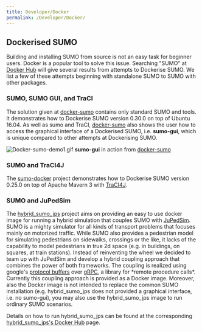 ```yaml
---
title: Developer/Docker
permalink: /Developer/Docker/
---
```


## Dockerised SUMO

Building and installing SUMO from source is not an easy task for
beginner users. Docker is a popular tool to solve this issue. Searching
"SUMO" at [Docker Hub](https://hub.docker.com) will give several results
from attempts to Dockerise SUMO. We list a few of these attempts
beginning with standalone SUMO to SUMO with other packages.

### SUMO, SUMO GUI, and TraCI

The solution given at
[docker-sumo](https://github.com/bogaotory/docker-sumo) contains only
standard SUMO and tools. It demonstrates how to Dockerise SUMO version
0.30.0 on top of Ubuntu 16.04. As well as sumo and TraCI,
[docker-sumo](https://github.com/bogaotory/docker-sumo) also shows the
user how to access the graphical interface of a Dockerised SUMO, i.e.
**sumo-gui**, which is unique compared to other attempts at Dockerising
SUMO.

![Docker-sumo-demo1.gif](../images/Docker-sumo-demo1.gif "Docker-sumo-demo1.gif")
**sumo-gui** in action from [docker-sumo](https://github.com/bogaotory/docker-sumo)

### SUMO and TraCI4J

The [sumo-docker](https://hub.docker.com/r/similitude/sumo-docker/)
project demonstrates how to Dockerise SUMO version 0.25.0 on top of
Apache Mavern 3 with [TraCI4J](https://github.com/egueli/TraCI4J).

### SUMO and JuPedSim

The
[hybrid_sumo_jps](https://hub.docker.com/r/grgrlmml/hybrid_sumo_jps/)
project aims on providing an easy to use docker image for running a
hybrid simulation that couples SUMO with
[JuPedSim](http://www.jupedsim.org). SUMO is a mighty simulator for all
kinds of transport problems that focuses mainly on motorized traffic.
While SUMO also provides a pedestrian model for simulating pedestrians
on sidewalks, crossings or the like, it lacks of the capability to model
pedestrians in true 2d space (e.g. in buildings, on squares, at train
stations). Instead of reinventing the wheel we decided to team up with
JuPedSim and develop a hybrid coupling approach that combines the power
of both frameworks. The coupling is realized using google's [protocol
buffers](https://github.com/google/protobuf) over
[gRPC](https://github.com/grpc), a library for \*remote procedure
calls\*. Currently this coupling approach is provided as a Docker image.
Moreover, also the Docker image is not intended to replace the common
SUMO installation (e.g. hybrid_sumo_jps does not provided a graphical
interface, i.e. no sumo-gui), you may also use the hybrid_sumo_jps
image to run ordinary SUMO scenarios.

Details on how to run hybrid_sumo_jps can be found at the
corresponding [hybrid_sumo_jps's Docker
Hub](https://hub.docker.com/r/grgrlmml/hybrid_sumo_jps/) page.